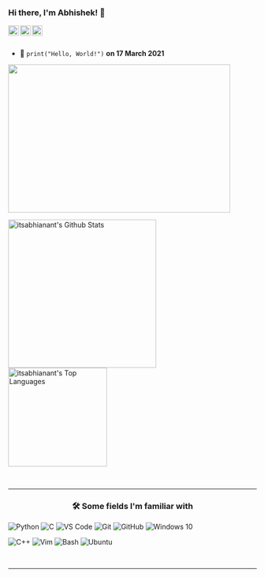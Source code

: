 ### Hi there, I'm Abhishek! 👋

<a href="https://twitter.com/itsabhianant">
  <img align="left" alt="itsabhianant | Twitter" width="21px" src="https://www.vectorlogo.zone/logos/twitter/twitter-tile.svg" />
</a>
<a href="https://www.reddit.com/user/itsabhianant">
  <img align="left" alt="itsabhianant | Reddit" width="21px" src="https://www.vectorlogo.zone/logos/reddit/reddit-tile.svg" />
</a>
<a href="https://discord.com/channels/827242340661592146/827242343601274892">
  <img align="left" alt="Noobgrammers | Discord" width="21px" src="https://www.vectorlogo.zone/logos/discordapp/discordapp-tile.svg" />
</a>

<br />
<br />



- 🍰 ```
      print("Hello, World!")
      ```
      **on 17 March 2021**

<img align="center" height="300" width="450" alt="" src="https://raw.githubusercontent.com/snipe/animated-gifs/master/Coffee/coffee.gif" />


      



<p align="left">
<img src="https://github-readme-stats.vercel.app/api?username=itsabhianant&include_all_commits=true&count_private=true&show_icons=true&line_height=33&theme=tokyonight" alt="itsabhianant's Github Stats" height="300"/><br>
<img src="https://github-readme-stats.vercel.app/api/top-langs/?username=itsabhianant&layout=compact&count_private=true&langs_count=8&hide=jupyter%20notebook&theme=tokyonight" alt="itsabhianant's Top Languages" height="200"/>
<!-- <img src="https://wakatime.com/share/@itsabhianant/d6fdca98-f1ee-49e3-a208-19aea4c55dfa.svg?&theme=radical" height ="450"> -->

  

</p>



<br>
<hr>

<h3 align="center">🛠 Some fields I'm familiar with</h3>


<div style="max-width:68rem;">

![Python](https://www.vectorlogo.zone/logos/python/python-horizontal.svg)
![C](https://img.shields.io/badge/c%20-%2300599C.svg?&style=for-the-badge&logo=c&logoColor=white)
![VS Code](https://img.shields.io/badge/-VS%20Code-007ACC?style=for-the-badge&logo=visual-studio-code&logoColor=ffffff)
![Git](https://www.vectorlogo.zone/logos/git-scm/git-scm-ar21.svg)
![GitHub](https://www.vectorlogo.zone/logos/github/github-ar21.svg)
![Windows 10](https://img.shields.io/badge/Windows-0078D6?style=for-the-badge&logo=windows&logoColor=white)
<!--- ![MySQL](https://www.vectorlogo.zone/logos/mysql/mysql-horizontal.svg) -->
![C++](https://img.shields.io/badge/c++%20-%2300599C.svg?&style=for-the-badge&logo=c%2B%2B&ogoColor=white)
![Vim](https://www.vectorlogo.zone/logos/vim/vim-icon.svg)
![Bash](https://www.vectorlogo.zone/logos/gnu_bash/gnu_bash-official.svg)
![Ubuntu](https://www.vectorlogo.zone/logos/ubuntu/ubuntu-icon.svg)
<!--- ![HTML5] (https://www.vectorlogo.zone/logos/w3_html5/w3_html5-icon.svg) -->
<!--- ![CSS3] (https://img.shields.io/badge/css3%20-%2300599C.svg?&style=for-the-badge&logo=css3&logoColor=white) -->
<!--- ![Javascript] (https://www.vectorlogo.zone/logos/javascript/javascript-icon.svg) -->
<!--- ![Bootstrap] (https://www.vectorlogo.zone/logos/getbootstrap/getbootstrap-icon.svg) -->
<!--- ![React] (https://www.vectorlogo.zone/logos/reactjs/reactjs-icon.svg) -->
<!--- ![Flask] (https://www.vectorlogo.zone/logos/pocoo_flask/pocoo_flask-icon.svg) -->
<!--- ![SQLite] (https://www.vectorlogo.zone/logos/sqlite/sqlite-icon.svg) -->
<!--- ![MongoDB](https://www.vectorlogo.zone/logos/mongodb/mongodb-ar21.svg) -->

</div>

<br>

<hr>

